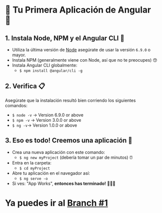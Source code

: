 # 🌟 Tu Primera Aplicación de Angular 🌟

## 1. Instala Node, NPM y el Angular CLI 🔌

- Utiliza la última versión de [Node](https://nodejs.org/en/) asegúrate de usar la versión `6.9.0` o mayor.
- Instala NPM (generalmente viene con Node, así que no te preocupes) 😙
- Instala Angular CLI globalmente:
	- `$ npm install @angular/cli -g`

## 2. Verifica 📋

Asegúrate que la instalación resultó bien corriendo los siguientes comandos:

- `$ node -v` -> Version 6.9.0 or above
- `$ npm -v` -> Version 3.0.0 or above
- `$ ng -v`-> Version 1.0.0 or above

## 3. Eso es todo! Creemos una aplicación 💪

- Crea una nueva aplicación con este comando: 
	- `$ ng new myProject` (debería tomar un par de minutos) ⏰
- Entra en la carpeta:
	- `$ cd myProject`
- Abre tu aplicación en el navegador así: 
	- `$ ng serve -o`
- Si ves: "App Works", **entonces has terminado!** 🎉🎉🎉

# Ya puedes ir al [Branch #1](https://github.com/angular-medellin/learn/tree/1)